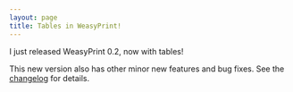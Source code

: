 ```yaml
---
layout: page
title: Tables in WeasyPrint!
---
```


I just released WeasyPrint 0.2, now with tables!

This new version also has other minor new features and bug fixes.  See the
[changelog](https://github.com/Kozea/WeasyPrint/blob/master/CHANGES) for
details.
